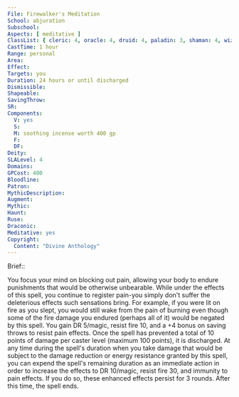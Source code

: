 ```yaml
---
File: Firewalker's Meditation
School: abjuration
Subschool: 
Aspects: [ meditative ]
ClassList: { cleric: 4, oracle: 4, druid: 4, paladin: 3, shaman: 4, wizard: 4 }
CastTime: 1 hour
Range: personal
Area: 
Effect: 
Targets: you
Duration: 24 hours or until discharged
Dismissible: 
Shapeable: 
SavingThrow: 
SR: 
Components:
  V: yes
  S: 
  M: soothing incense worth 400 gp
  F: 
  DF: 
Deity: 
SLALevel: 4
Domains: 
GPCost: 400
Bloodline: 
Patron: 
MythicDescription: 
Augment: 
Mythic: 
Haunt: 
Ruse: 
Draconic: 
Meditative: yes
Copyright:
  Content: "Divine Anthology"
---
```

Brief:: 

You focus your mind on blocking out pain, allowing your body to endure punishments that would be otherwise unbearable. While under the effects of this spell, you continue to register pain-you simply don't suffer the deleterious effects such sensations bring. For example, if you were lit on fire as you slept, you would still wake from the pain of burning even though some of the fire damage you endured (perhaps all of it) would be negated by this spell.  You gain DR 5/magic, resist fire 10, and a +4 bonus on saving throws to resist pain effects. Once the spell has prevented a total of 10 points of damage per caster level (maximum 100 points), it is discharged. At any time during the spell's duration when you take damage that would be subject to the damage  reduction or energy resistance granted by this spell, you can expend the spell's remaining duration as an immediate action in order to increase the effects to DR 10/magic, resist fire 30, and immunity to pain effects. If you do so, these enhanced effects persist for 3 rounds. After this time, the spell ends.
